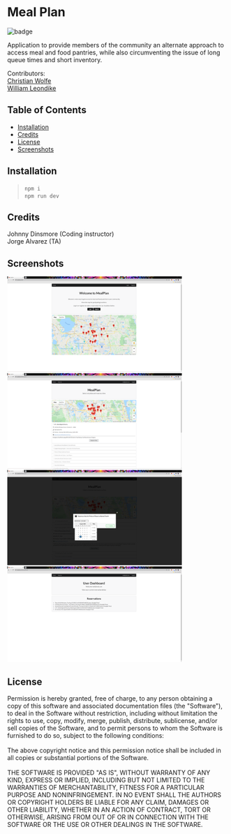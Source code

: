 # Meal Plan

  ![badge](https://img.shields.io/badge/License-MIT-blue)

  Application to provide members of the community an alternate approach to access meal and food pantries, while also circumventing the issue of long queue times and short inventory.

  Contributors:  <br>
  [Christian Wolfe](https://github.com/christianwolfe) <br>
  [William Leondike](https://github.com/WLeondike)
  

  ## Table of Contents

  * [Installation](#installation)
  * [Credits](#credits)
  * [License](#license)
  * [Screenshots](#screenshots)
  

  ## Installation
  
  > ``` npm i ``` <br> ``` npm run dev ```
  
  
  ## Credits
  
  Johnny Dinsmore (Coding instructor) <br> Jorge Alvarez (TA)
  

  ## Screenshots

  <img src ="./client/public/images/mealplan-home-page.png" width="400">
  <img src ="./client/public/images/mealplan-reserve-page.png" width="400">
  <img src ="./client/public/images/mealplan-reservation.png" width="400">
  <img src ="./client/public/images/mealplan-reservations-page.png" width="400">


  ## License
  
  Permission is hereby granted, free of charge, to any person obtaining a copy of this software and associated documentation files (the "Software"), to deal in the Software without restriction, including without limitation the rights to use, copy, modify, merge, publish, distribute, sublicense, and/or sell copies of the Software, and to permit persons to whom the Software is furnished to do so, subject to the following conditions: <br> <br> The above copyright notice and this permission notice shall be included in all copies or substantial portions of the Software. <br> <br> THE SOFTWARE IS PROVIDED "AS IS", WITHOUT WARRANTY OF ANY KIND, EXPRESS OR IMPLIED, INCLUDING BUT NOT LIMITED TO THE WARRANTIES OF MERCHANTABILITY, FITNESS FOR A PARTICULAR PURPOSE AND NONINFRINGEMENT. IN NO EVENT SHALL THE AUTHORS OR COPYRIGHT HOLDERS BE LIABLE FOR ANY CLAIM, DAMAGES OR OTHER LIABILITY, WHETHER IN AN ACTION OF CONTRACT, TORT OR OTHERWISE, ARISING FROM OUT OF OR IN CONNECTION WITH THE SOFTWARE OR THE USE OR OTHER DEALINGS IN THE SOFTWARE.